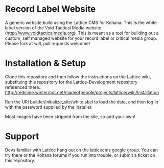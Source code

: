 Record Label Website
====================

A generic website build using the Lattice CMS for Kohana. This is the white label version of the Void Tactical Media website (http://www.voidtacticalmedia.org).  This is meant as a tool for building out a custom, self managed website for your record label or critical media group.   Please fork at will, pull requests welcome!

Installation & Setup
======================
Clone this repository and then follow the instructions on the Lattice wiki, substituing this repository for the Lattice-Development repository referenced there.: http://redmine.winterroot.net/madeofpeople/projects/lattice/wiki/Installation


Run the URI builder/initialize_site/whitelabel to load the data, and then log in with the password supplied by the installer.


Most images have been stripped from the site, so add your own!

Support
=======
Devs familiar with Lattice hang out on the latticecms google group.  You can try there or the Kohana forums if you run into trouble, or submit a ticket on this repository.
